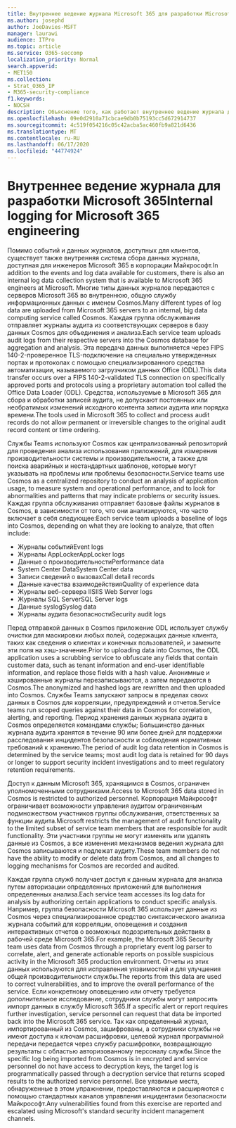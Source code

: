 ```yaml
---
title: Внутреннее ведение журнала Microsoft 365 для разработки Microsoft 365
ms.author: josephd
author: JoeDavies-MSFT
manager: laurawi
audience: ITPro
ms.topic: article
ms.service: O365-seccomp
localization_priority: Normal
search.appverid:
- MET150
ms.collection:
- Strat_O365_IP
- M365-security-compliance
f1.keywords:
- NOCSH
description: Объяснение того, как работает внутреннее ведение журнала для разработки Microsoft 365.
ms.openlocfilehash: 09e0d2910a71cbcae9db0b75193cc5d672914737
ms.sourcegitcommit: 4c519f054216c05c42acba5ac460fb9a821d6436
ms.translationtype: MT
ms.contentlocale: ru-RU
ms.lasthandoff: 06/17/2020
ms.locfileid: "44774924"
---
```

# <a name="internal-logging-for-microsoft-365-engineering"></a><span data-ttu-id="282bc-103">Внутреннее ведение журнала для разработки Microsoft 365</span><span class="sxs-lookup"><span data-stu-id="282bc-103">Internal logging for Microsoft 365 engineering</span></span>

<span data-ttu-id="282bc-104">Помимо событий и данных журналов, доступных для клиентов, существует также внутренняя система сбора данных журнала, доступная для инженеров Microsoft 365 в корпорации Майкрософт.</span><span class="sxs-lookup"><span data-stu-id="282bc-104">In addition to the events and log data available for customers, there is also an internal log data collection system that is available to Microsoft 365 engineers at Microsoft.</span></span> <span data-ttu-id="282bc-105">Многие типы данных журналов передаются с серверов Microsoft 365 во внутреннюю, общую службу информационных данных с именем Cosmos.</span><span class="sxs-lookup"><span data-stu-id="282bc-105">Many different types of log data are uploaded from Microsoft 365 servers to an internal, big data computing service called Cosmos.</span></span> <span data-ttu-id="282bc-106">Каждая группа обслуживания отправляет журналы аудита из соответствующих серверов в базу данных Cosmos для объединения и анализа.</span><span class="sxs-lookup"><span data-stu-id="282bc-106">Each service team uploads audit logs from their respective servers into the Cosmos database for aggregation and analysis.</span></span> <span data-ttu-id="282bc-107">Эта передача данных выполняется через FIPS 140-2-проверенное TLS-подключение на специально утвержденных портах и протоколах с помощью специализированного средства автоматизации, называемого загрузчиком данных Office (ODL).</span><span class="sxs-lookup"><span data-stu-id="282bc-107">This data transfer occurs over a FIPS 140-2-validated TLS connection on specifically approved ports and protocols using a proprietary automation tool called the Office Data Loader (ODL).</span></span> <span data-ttu-id="282bc-108">Средства, используемые в Microsoft 365 для сбора и обработки записей аудита, не допускают постоянных или необратимых изменений исходного контента записи аудита или порядка времени.</span><span class="sxs-lookup"><span data-stu-id="282bc-108">The tools used in Microsoft 365 to collect and process audit records do not allow permanent or irreversible changes to the original audit record content or time ordering.</span></span>

<span data-ttu-id="282bc-109">Службы Teams используют Cosmos как централизованный репозиторий для проведения анализа использования приложений, для измерения производительности системы и производительности, а также для поиска аварийных и нестандартных шаблонов, которые могут указывать на проблемы или проблемы безопасности.</span><span class="sxs-lookup"><span data-stu-id="282bc-109">Service teams use Cosmos as a centralized repository to conduct an analysis of application usage, to measure system and operational performance, and to look for abnormalities and patterns that may indicate problems or security issues.</span></span> <span data-ttu-id="282bc-110">Каждая группа обслуживания отправляет базовые файлы журналов в Cosmos, в зависимости от того, что они анализируются, что часто включает в себя следующее:</span><span class="sxs-lookup"><span data-stu-id="282bc-110">Each service team uploads a baseline of logs into Cosmos, depending on what they are looking to analyze, that often include:</span></span>

- <span data-ttu-id="282bc-111">Журналы событий</span><span class="sxs-lookup"><span data-stu-id="282bc-111">Event logs</span></span>
- <span data-ttu-id="282bc-112">Журналы AppLocker</span><span class="sxs-lookup"><span data-stu-id="282bc-112">AppLocker logs</span></span>
- <span data-ttu-id="282bc-113">Данные о производительности</span><span class="sxs-lookup"><span data-stu-id="282bc-113">Performance data</span></span>
- <span data-ttu-id="282bc-114">System Center Data</span><span class="sxs-lookup"><span data-stu-id="282bc-114">System Center data</span></span>
- <span data-ttu-id="282bc-115">Записи сведений о вызовах</span><span class="sxs-lookup"><span data-stu-id="282bc-115">Call detail records</span></span>
- <span data-ttu-id="282bc-116">Данные качества взаимодействия</span><span class="sxs-lookup"><span data-stu-id="282bc-116">Quality of experience data</span></span>
- <span data-ttu-id="282bc-117">Журналы веб-сервера IIS</span><span class="sxs-lookup"><span data-stu-id="282bc-117">IIS Web Server logs</span></span>
- <span data-ttu-id="282bc-118">Журналы SQL Server</span><span class="sxs-lookup"><span data-stu-id="282bc-118">SQL Server logs</span></span>
- <span data-ttu-id="282bc-119">Данные syslog</span><span class="sxs-lookup"><span data-stu-id="282bc-119">Syslog data</span></span>
- <span data-ttu-id="282bc-120">Журналы аудита безопасности</span><span class="sxs-lookup"><span data-stu-id="282bc-120">Security audit logs</span></span>

<span data-ttu-id="282bc-121">Перед отправкой данных в Cosmos приложение ODL использует службу очистки для маскировки любых полей, содержащих данные клиента, таких как сведения о клиентах и конечных пользователей, и замените эти поля на хэш-значение.</span><span class="sxs-lookup"><span data-stu-id="282bc-121">Prior to uploading data into Cosmos, the ODL application uses a scrubbing service to obfuscate any fields that contain customer data, such as tenant information and end-user identifiable information, and replace those fields with a hash value.</span></span> <span data-ttu-id="282bc-122">Анонимные и хэшированные журналы перезаписываются, а затем передаются в Cosmos.</span><span class="sxs-lookup"><span data-stu-id="282bc-122">The anonymized and hashed logs are rewritten and then uploaded into Cosmos.</span></span> <span data-ttu-id="282bc-123">Службы Teams запускают запросы в пределах своих данных в Cosmos для корреляции, предупреждений и отчетов.</span><span class="sxs-lookup"><span data-stu-id="282bc-123">Service teams run scoped queries against their data in Cosmos for correlation, alerting, and reporting.</span></span> <span data-ttu-id="282bc-124">Период хранения данных журнала аудита в Cosmos определяется командами службы; Большинство данных журнала аудита хранятся в течение 90 или более дней для поддержки расследования инцидентов безопасности и соблюдения нормативных требований к хранению.</span><span class="sxs-lookup"><span data-stu-id="282bc-124">The period of audit log data retention in Cosmos is determined by the service teams; most audit log data is retained for 90 days or longer to support security incident investigations and to meet regulatory retention requirements.</span></span>

<span data-ttu-id="282bc-125">Доступ к данным Microsoft 365, хранящимся в Cosmos, ограничен уполномоченными сотрудниками.</span><span class="sxs-lookup"><span data-stu-id="282bc-125">Access to Microsoft 365 data stored in Cosmos is restricted to authorized personnel.</span></span> <span data-ttu-id="282bc-126">Корпорация Майкрософт ограничивает возможности управления аудитом ограниченным подмножеством участников группы обслуживания, ответственных за функции аудита.</span><span class="sxs-lookup"><span data-stu-id="282bc-126">Microsoft restricts the management of audit functionality to the limited subset of service team members that are responsible for audit functionality.</span></span> <span data-ttu-id="282bc-127">Эти участники группы не могут изменять или удалять данные из Cosmos, а все изменения механизмов ведения журнала для Cosmos записываются и подлежат аудиту.</span><span class="sxs-lookup"><span data-stu-id="282bc-127">These team members do not have the ability to modify or delete data from Cosmos, and all changes to logging mechanisms for Cosmos are recorded and audited.</span></span>

<span data-ttu-id="282bc-128">Каждая группа служб получает доступ к данным журнала для анализа путем авторизации определенных приложений для выполнения определенных анализа.</span><span class="sxs-lookup"><span data-stu-id="282bc-128">Each service team accesses its log data for analysis by authorizing certain applications to conduct specific analysis.</span></span> <span data-ttu-id="282bc-129">Например, группа безопасности Microsoft 365 использует данные из Cosmos через специализированное средство синтаксического анализа журнала событий для корреляции, оповещения и создания интерактивных отчетов о возможных подозрительных действиях в рабочей среде Microsoft 365.</span><span class="sxs-lookup"><span data-stu-id="282bc-129">For example, the Microsoft 365 Security team uses data from Cosmos through a proprietary event log parser to correlate, alert, and generate actionable reports on possible suspicious activity in the Microsoft 365 production environment.</span></span> <span data-ttu-id="282bc-130">Отчеты из этих данных используются для исправления уязвимостей и для улучшения общей производительности службы.</span><span class="sxs-lookup"><span data-stu-id="282bc-130">The reports from this data are used to correct vulnerabilities, and to improve the overall performance of the service.</span></span> <span data-ttu-id="282bc-131">Если конкретному оповещению или отчету требуется дополнительное исследование, сотрудники службы могут запросить импорт данных в службу Microsoft 365.</span><span class="sxs-lookup"><span data-stu-id="282bc-131">If a specific alert or report requires further investigation, service personnel can request that data be imported back into the Microsoft 365 service.</span></span> <span data-ttu-id="282bc-132">Так как определенный журнал, импортированный из Cosmos, зашифрованы, а сотрудники службы не имеют доступа к ключам расшифровки, целевой журнал программной передачи передается через службу расшифровки, возвращающую результаты с областью авторизованному персоналу службы.</span><span class="sxs-lookup"><span data-stu-id="282bc-132">Since the specific log being imported from Cosmos is in encrypted and service personnel do not have access to decryption keys, the target log is programmatically passed through a decryption service that returns scoped results to the authorized service personnel.</span></span> <span data-ttu-id="282bc-133">Все уязвимые места, обнаруженные в этом упражнении, предоставляются и расширяются с помощью стандартных каналов управления инцидентами безопасности Майкрософт.</span><span class="sxs-lookup"><span data-stu-id="282bc-133">Any vulnerabilities found from this exercise are reported and escalated using Microsoft's standard security incident management channels.</span></span>
